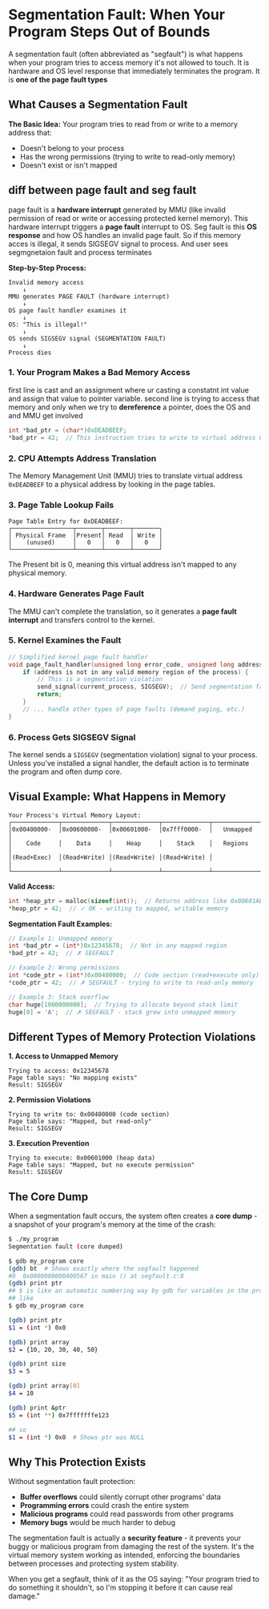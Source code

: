 # Segmentation Fault: When Your Program Steps Out of Bounds

A segmentation fault (often abbreviated as "segfault") is what happens when your program tries to access memory it's not allowed to touch. It is hardware and OS level response that
immediately terminates the program. It is **one of the page fault types**

## What Causes a Segmentation Fault

**The Basic Idea:**
Your program tries to read from or write to a memory address that:
- Doesn't belong to your process
- Has the wrong permissions (trying to write to read-only memory)
- Doesn't exist or isn't mapped

## diff between page fault and seg fault
page fault is a **hardware interrupt** generated by MMU (like invalid permission of read or write or accessing protected kernel memory). This hardware interrupt triggers a **page fault** interrupt to OS. Seg fault is this **OS response** and how OS handles an invalid page fault. So if this memory acces is illegal, it sends SIGSEGV signal to process. And user sees
segmgnetaion fault and process terminates

**Step-by-Step Process:**
```
Invalid memory access
    ↓
MMU generates PAGE FAULT (hardware interrupt)
    ↓
OS page fault handler examines it
    ↓
OS: "This is illegal!" 
    ↓
OS sends SIGSEGV signal (SEGMENTATION FAULT)
    ↓
Process dies
```

### 1. Your Program Makes a Bad Memory Access
first line is cast and an assignment where ur casting a constatnt int value and assign that value to pointer variable. second line is trying to access that memory and only
when we try to **dereference** a pointer, does the OS and and MMU get involved
```c
int *bad_ptr = (char*)0xDEADBEEF;
*bad_ptr = 42;  // This instruction tries to write to virtual address 0xDEADBEEF
```

### 2. CPU Attempts Address Translation
The Memory Management Unit (MMU) tries to translate virtual address `0xDEADBEEF` to a physical address by looking in the page tables.

### 3. Page Table Lookup Fails
```
Page Table Entry for 0xDEADBEEF:
┌─────────────────┬───────┬───────┬───────┐
│ Physical Frame  │Present│ Read  │ Write │
│    (unused)     │   0   │   0   │   0   │
└─────────────────┴───────┴───────┴───────┘
```
The Present bit is 0, meaning this virtual address isn't mapped to any physical memory.

### 4. Hardware Generates Page Fault
The MMU can't complete the translation, so it generates a **page fault interrupt** and transfers control to the kernel.

### 5. Kernel Examines the Fault
```c
// Simplified kernel page fault handler
void page_fault_handler(unsigned long error_code, unsigned long address) {
    if (address is not in any valid memory region of the process) {
        // This is a segmentation violation
        send_signal(current_process, SIGSEGV);  // Send segmentation fault signal
        return;
    }
    // ... handle other types of page faults (demand paging, etc.)
}
```

### 6. Process Gets SIGSEGV Signal
The kernel sends a `SIGSEGV` (segmentation violation) signal to your process. Unless you've installed a signal handler, the default action is to terminate the program and often dump core.

## Visual Example: What Happens in Memory

```
Your Process's Virtual Memory Layout:
┌─────────────┬─────────────┬─────────────┬─────────────┬─────────────┐
│0x00400000-  │0x00600000-  │0x00601000-  │0x7fff0000-  │   Unmapped  │
│    Code     │    Data     │    Heap     │    Stack    │   Regions   │
│(Read+Exec)  │(Read+Write) │(Read+Write) │(Read+Write) │             │
└─────────────┴─────────────┴─────────────┴─────────────┴─────────────┘
```

**Valid Access:**
```c
int *heap_ptr = malloc(sizeof(int));  // Returns address like 0x00601ABC
*heap_ptr = 42;  // ✓ OK - writing to mapped, writable memory
```

**Segmentation Fault Examples:**
```c
// Example 1: Unmapped memory
int *bad_ptr = (int*)0x12345678;  // Not in any mapped region
*bad_ptr = 42;  // ✗ SEGFAULT

// Example 2: Wrong permissions  
int *code_ptr = (int*)0x00400000;  // Code section (read+execute only)
*code_ptr = 42;  // ✗ SEGFAULT - trying to write to read-only memory

// Example 3: Stack overflow
char huge[1000000000];  // Trying to allocate beyond stack limit
huge[0] = 'A';  // ✗ SEGFAULT - stack grew into unmapped memory
```

## Different Types of Memory Protection Violations

**1. Access to Unmapped Memory**
```
Trying to access: 0x12345678
Page table says: "No mapping exists"
Result: SIGSEGV
```

**2. Permission Violations**
```
Trying to write to: 0x00400000 (code section)
Page table says: "Mapped, but read-only"
Result: SIGSEGV
```

**3. Execution Prevention**
```
Trying to execute: 0x00601000 (heap data)
Page table says: "Mapped, but no execute permission"  
Result: SIGSEGV
```

## The Core Dump

When a segmentation fault occurs, the system often creates a **core dump** - a snapshot of your program's memory at the time of the crash:

```bash
$ ./my_program
Segmentation fault (core dumped)

$ gdb my_program core
(gdb) bt  # Shows exactly where the segfault happened
#0  0x0000000000400567 in main () at segfault.c:8
(gdb) print ptr
## $ is like an automatic numbering way by gdb for variables in the program
## like
$ gdb my_program core

(gdb) print ptr
$1 = (int *) 0x0

(gdb) print array
$2 = {10, 20, 30, 40, 50}

(gdb) print size  
$3 = 5

(gdb) print array[0]
$4 = 10

(gdb) print &ptr
$5 = (int **) 0x7fffffffe123

## so 
$1 = (int *) 0x0  # Shows ptr was NULL
```

## Why This Protection Exists

Without segmentation fault protection:
- **Buffer overflows** could silently corrupt other programs' data
- **Programming errors** could crash the entire system
- **Malicious programs** could read passwords from other programs
- **Memory bugs** would be much harder to debug

The segmentation fault is actually a **security feature** - it prevents your buggy or malicious program from damaging the rest of the system. It's the virtual memory system working as intended, enforcing the boundaries between processes and protecting system stability.

When you get a segfault, think of it as the OS saying: "Your program tried to do something it shouldn't, so I'm stopping it before it can cause real damage."

